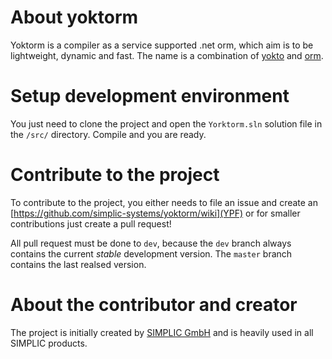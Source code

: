# About yoktorm

Yoktorm is a compiler as a service supported .net orm, which aim is to be lightweight, dynamic and fast. The name is a combination of [yokto](https://en.wikipedia.org/wiki/Yocto-) and [orm](https://en.wikipedia.org/wiki/Object-relational_mapping).

# Setup development environment

You just need to clone the project and open the `Yorktorm.sln` solution file in the `/src/` directory. Compile and you are ready.

# Contribute to the project

To contribute to the project, you either needs to file an issue and create an [https://github.com/simplic-systems/yoktorm/wiki](YPF) or for smaller contributions just create a pull request!

All pull request must be done to `dev`, because the `dev` branch always contains the current *stable* development version. The `master` branch contains the last realsed version. 

# About the contributor and creator

The project is initially created by [SIMPLIC GmbH](https://simplic.biz) and is heavily used in all SIMPLIC products.
